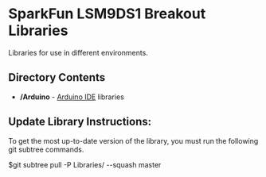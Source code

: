 SparkFun LSM9DS1 Breakout Libraries
=================================

Libraries for use in different environments. 


Directory Contents
-------------------
* **/Arduino** - [Arduino IDE](http://www.arduino.cc/en/Main/Software) libraries


Update Library Instructions:
----------------------------
To get the most up-to-date version of the library, you must run the following git subtree commands. 

$git subtree pull -P Libraries/<COMPILER NAME> --squash <product library repo URL> master
